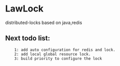 # LawLock
distributed-locks based on java,redis

Next todo list:
------
        1: add auto configuration for redis and lock.
        2: add local global resource lock.
        3: build priority to configure the lock 
        
        
        
        
        